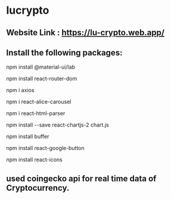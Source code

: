 # lucrypto

## Website Link : https://lu-crypto.web.app/

## Install the following packages:


npm install @material-ui/lab

npm install react-router-dom

npm i axios

npm i react-alice-carousel

npm i react-html-parser

npm install --save react-chartjs-2 chart.js

npm install buffer

npm install react-google-button

npm install react-icons


## used coingecko api for real time data of Cryptocurrency.
